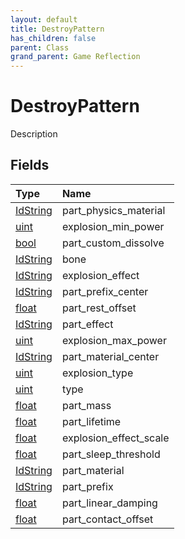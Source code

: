 ```yaml
---
layout: default
title: DestroyPattern
has_children: false
parent: Class
grand_parent: Game Reflection
---
```

# DestroyPattern
Description 

## Fields

| Type | Name |
|:-------------|:--------------|
| [IdString](/docs/game-reflection/components/id_string) | part_physics_material |
| [uint](/docs/game-reflection/components/uint) | explosion_min_power |
| [bool](/docs/game-reflection/components/bool) | part_custom_dissolve |
| [IdString](/docs/game-reflection/components/id_string) | bone |
| [IdString](/docs/game-reflection/components/id_string) | explosion_effect |
| [IdString](/docs/game-reflection/components/id_string) | part_prefix_center |
| [float](/docs/game-reflection/components/float) | part_rest_offset |
| [IdString](/docs/game-reflection/components/id_string) | part_effect |
| [uint](/docs/game-reflection/components/uint) | explosion_max_power |
| [IdString](/docs/game-reflection/components/id_string) | part_material_center |
| [uint](/docs/game-reflection/components/uint) | explosion_type |
| [uint](/docs/game-reflection/components/uint) | type |
| [float](/docs/game-reflection/components/float) | part_mass |
| [float](/docs/game-reflection/components/float) | part_lifetime |
| [float](/docs/game-reflection/components/float) | explosion_effect_scale |
| [float](/docs/game-reflection/components/float) | part_sleep_threshold |
| [IdString](/docs/game-reflection/components/id_string) | part_material |
| [IdString](/docs/game-reflection/components/id_string) | part_prefix |
| [float](/docs/game-reflection/components/float) | part_linear_damping |
| [float](/docs/game-reflection/components/float) | part_contact_offset |

